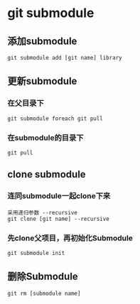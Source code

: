 # git submodule
## 添加submodule
    git submodule add [git name] library
## 更新submodule
### 在父目录下
    git submodule foreach git pull
### 在submodule的目录下
    git pull
## clone submodule
### 连同submodule一起clone下来
    采用递归参数 --recursive
    git clone [git name] --recursive
### 先clone父项目，再初始化Submodule
    git submodule init
## 删除Submodule
    git rm [submodule name]

